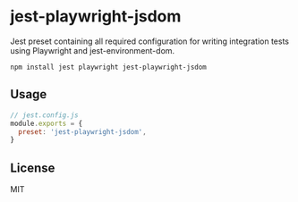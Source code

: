 # jest-playwright-jsdom

Jest preset containing all required configuration for writing integration tests using Playwright and jest-environment-dom.

```
npm install jest playwright jest-playwright-jsdom
```

## Usage

```js
// jest.config.js
module.exports = {
  preset: 'jest-playwright-jsdom',
}
```

## License

MIT

